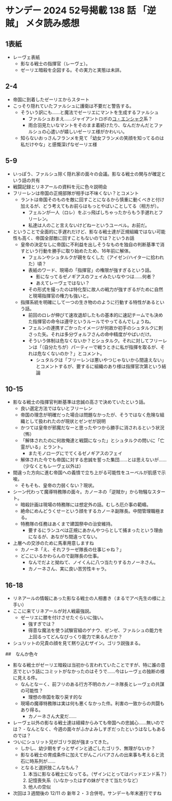 # サンデー 2024 52号掲載 138 話 「逆賊」 メタ読み感想

## 1表紙
- レーヴェ表紙
    - 影なる戦士の指揮官（レーヴェ）。
    - ゼーリエ暗殺を企図する。その実力と実態は未詳。

## 2-4
- 帝国に到着したゼーリエからスタート
- こっそり隠れていたファルシュに護衛は不要だと警告する。
    - そういう訳にも……と魔法でゼーリエにマントを生成するファルシュ
        - ファルシュおまえ……ジャイアントロボの[コ・エンシャク](https://dic.pixiv.net/a/%E3%82%B3%E3%83%BB%E3%82%A8%E3%83%B3%E3%82%B7%E3%83%A3%E3%82%AF)系？
        - 雨合羽見たいなマントをそのまま着続けたり、なんだかんだとファルシュの心遣いが嬉しいゼーリエ様がかわいい。
    - 知らないおっさんフランメを見て「幼女フランメの笑顔を知ってるのは私だけやな」と感慨深げなゼーリエ様

## 5-9
- いっぽう、ファルシュ除く隠れ家の面々の会議。影なる戦士の関与が確定という話の共有
- 戦闘記録とリネアールの資料を元に色々説明会
- フリーレンは帝国の正規部隊が相手は不味くない？とコメント
    - ラントは帝国そのものを敵に回すことになるから慎重に動くべきと付け加えるが、どう考えてもお前らはもっとやばいことしてる（相方が）。
        - フェルンが一人（ロレ）をぶっ飛ばしちゃったからもう手遅れとフリーレン。
        - 私達は人のこと言えないけどねーというユーベル。お前だ。
- ということで全面的に手遅れだけど、影なる戦士達が正規組織ではない可能性も高く、帝国全部敵に回すこともないのでは？というお話
    - 皇帝の決定なしに帝国に不利益を出しそうなものを独自の判断基準で消すという行動を勝手に取り始めたため、16年前に解体。
        - フェルンやシュタルクが親をなくした（アイゼン/ハイターに拾われた）頃？
        - 表紙のワード、現場の「指揮官」の権限が強すぎるという話。
            - 影になってるゼノギアスのフェイみたいなやつは……何者？
            - あえてレーヴェではない？
        - その形式を撮ったのは特化型に故人の戦力が強すぎるがために自然と現場指揮官の権力も強いと。
    - 指揮系統を明確にして一つの生き物ののように行動する特性があるという話。
        - 前回のロレが伸びて速攻退却したもの基本的に速記チームでも決めた指揮官の命令は遵守というルールでやってるんでしょうね。
        - フェルンの連携すごかったイメージが何故か初手のシュタルクに刺さった矢。それは多分ヴォルフさんの命中精度がやばいだけ。
        - そういう体制は危なくないか？とシュタルク。それに対してフリーレンは「（自分たちが）パーティーで戦うときに私が指揮を取るが、それは危なくないのか？」とコメント。
            - シュタルクは「フリーレンは悪いやつじゃないから間違えない」
            とコメントするが、要するに組織のあり様は指揮官次第という結論

## 10-15
- 影なる戦士の指揮官判断基準は忠誠の高さで決めていたという話。
    - 良い選定方法ではないとフリーレン
    - 帝国の理念が明確だった場合は問題なかったが、そうではなく危険な組織として扱われたのが現状とゼンゼが説明
    - かつては皇帝が邪魔だなーと思ったやつから勝手に消されるという状況（怖）
    - 「解体されたのに何故俺達と戦闘になった」とシュタルクの問いに「亡霊がいる」とラント。
        - またモノローグにでてくるゼノギアスのフェイ
    - 解体された今でも帝国に対する忠誠を誓った集団……とは思えないが……（少なくともレーヴェ以外は）
- 間違った方向に進む帝国への義憤で立ち上がる可能性をユーベルが肌感で示唆。
    - そもそも、皇帝の力弱くない？現状。
- シーン代わって魔導特務隊の面々。カノーネの「逆賊か」から物騒なスタート。
    - 暗殺計画は現場の特務隊には想定外の話。むしろ厄介事の範疇。
    - 絶命にめんどうくせーという顔をするカノーネ副隊長。中間管理職極まる。
    - 特務隊の任務はあくまで建国祭中の治安維持。
        - 要するにランユべは正規にあかんやつらとして捕まったという理由になるが、あながち間違ってない。
- 上層への交渉のために馬車用意しますね
    - カノーネ「え、それフラーゼ隊長の仕事じゃね？」
    - どこにいるかわらんので副隊長の仕事。
        - なんでだよと拗ねて、ノイくんに八つ当たりするカノーネさん。
        - カノーネさん、実に良い苦労性キャラ。
    
## 16-18
- リネアールの情報にあった影なる戦士の人相書き（まるでアベ先生の様に上手い）
- ここに来てリネアールが対人戦最強説。
    - ゼーリエに膝を付けさせたぐらいに強い。
        - 強すぎでは？
        - 得意な魔法を使う試験官組のゲナウ、ゼンゼ、ファルシュの能力を上回るってどんなびっくり能力で来るんだか？
- シュリットの兄貴の顔を見て黙り込むザイン。ゴリラ説強まる。


##　なんか色々
- 影なる戦士がゼーリエ暗殺は当初から言われていたことですが、特に誰の意志でという話にコミットがなかったのはそうで……今はレーヴェの独断の様に見える件。
    - なんとなーく、前フリのある行方不明のカノーネ隊長とレーヴェの共謀の可能性？
        - 理想の帝国を取り戻す的な
    - 現場の魔導特務隊は実は何も悪くなかった件。利害の一致からの共闘もあり得る。
        - カノーネさん大変だ……
- レーヴェ以外の影なる戦士達は経緯からみても帝国への忠誠心……無いのでは？
        - なんとなく、今週の面々がふかよみしすぎだったというはなしもあるのでは？
- ついにシュリット兄がゴリラ説が強まってきた。
    - しかし、幼少期をずっとザインと過ごしたゴリラ、無理がないか？
    - 影なる戦士の育成条件に加えてがんこババアさんの出来事も考えると流石に時系列が……
    - となると選択肢こんなもん？
        1. 本当に影なる戦士になってる。（ザインにとってはバッドエンド系？）
        2. 記憶喪失系（いなかったはずの妹ができて当たりなど）
        3. 他人の空似
- 次回は３週間後の 12/11 の 新年２・３合併号。サンデーも年末進行ですね